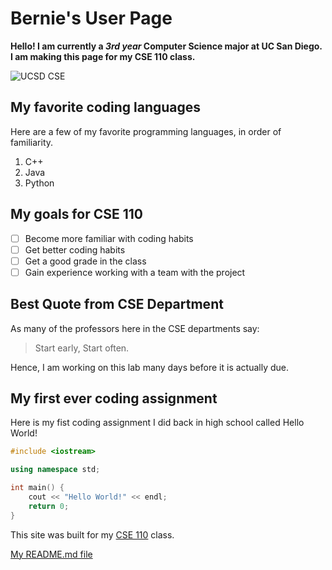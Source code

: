 # Bernie's User Page

**Hello! I am currently a _3rd year_ Computer Science major at UC San Diego. I am making this page for my CSE 110 class.** 

![UCSD CSE](https://cse.ucsd.edu/sites/cse.ucsd.edu/themes/csebs/images/UCSDLogo_JSOE_Blue.png)

## My favorite coding languages

Here are a few of my favorite programming languages, in order of familiarity.
1. C++
2. Java
3. Python

## My goals for CSE 110
- [ ] Become more familiar with coding habits
- [ ] Get better coding habits
- [ ] Get a good grade in the class
- [ ] Gain experience working with a team with the project

## Best Quote from CSE Department

As many of the professors here in the CSE departments say:
> Start early, Start often.

Hence, I am working on this lab many days before it is actually due.

## My first ever coding assignment

Here is my fist coding assignment I did back in high school called Hello World!

```c++
#include <iostream>

using namespace std;

int main() {
    cout << "Hello World!" << endl;
    return 0;
}
```

This site was built for my [CSE 110](https://catalog.ucsd.edu/courses/CSE.html#cse110) class.

[My README.md file](README.md)
